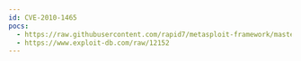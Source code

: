 ```yaml
---
id: CVE-2010-1465
pocs:
  - https://raw.githubusercontent.com/rapid7/metasploit-framework/master/modules/exploits/windows/ftp/trellian_client_pasv.rb
  - https://www.exploit-db.com/raw/12152
---
```

